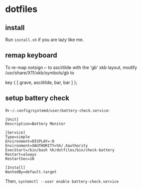 # dotfiles

## install
Run `install.sh` if you are lazy like me.

## remap keyboard

To re-map notsign ⌐ to asciitilde with the 'gb' xkb layout, modify
/usr/share/X11/xkb/symbols/gb to

key <TLDE>  { [     grave,    asciitilde,          bar,          bar ]      };

## setup battery check
In `~/.config/systemd/user/battery-check.service`:

```
[Unit]
Description=Battery Monitor

[Service]
Type=simple
Environment=DISPLAY=:0
Environment=XAUTHORITY=%h/.Xauthority
ExecStart=/bin/bash %h/dotfiles/bin/check-battery
Restart=always
RestartSec=10

[Install]
WantedBy=default.target
```

Then, `systemctl --user enable battery-check.service`
